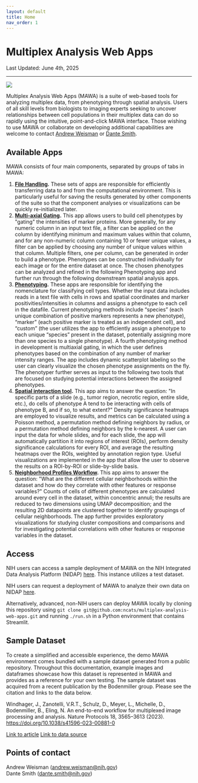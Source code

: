```yaml
---
layout: default
title: Home
nav_order: 1
---
```


<h1 class="fs-9">Multiplex Analysis Web Apps</h1>
<p class="fs-6 fw-300">Last Updated: June 4th, 2025</p>
<hr />

![](./assets/images/Clusters_Homepg.png)

Multiplex Analysis Web Apps (MAWA) is a suite of web-based tools for analyzing multiplex data, from phenotyping through spatial analysis. Users of all skill levels from biologists to imaging experts seeking to uncover relationships between cell populations in their multiplex data can do so rapidly using the intuitive, point-and-click MAWA interface. Those wishing to use MAWA or collaborate on developing additional capabilities are welcome to contact [Andrew Weisman](mailto:andrew.weisman@nih.gov) or [Dante Smith](mailto:dante.smith@nih.gov).

## Available Apps

MAWA consists of four main components, separated by groups of tabs in MAWA:

1. **[File Handling](./data_loader.md).** These sets of apps are responsible for efficiently transferring data to and from the computational environment. This is particularly useful for saving the results generated by other components of the suite so that the component analyses or visualizations can be quickly re-initialized later.
1. **[Multi-axial Gating](./mutliaxial_gating.md).** This app allows users to build cell phenotypes by "gating" the intensities of marker proteins. More generally, for any numeric column in an input text file, a filter can be applied on the column by identifying minimum and maximum values within that column, and for any non-numeric column containing 10 or fewer unique values, a filter can be applied by choosing any number of unique values within that column. Multiple filters, one per column, can be generated in order to build a phenotype. Phenotypes can be constructed individually for each image or for the entire dataset at once. The chosen phenotypes can be analyzed and refined in the following Phenotyping app and further run through the following downstream spatial analysis apps.
1. **[Phenotyping](./phenotyper.md).** These apps are responsible for identifying the nomenclature for classifying cell types. Whether the input data includes  reads in a text file with cells in rows and spatial coordinates and marker positivities/intensities in columns and assigns a phenotype to each cell in the datafile. Current phenotyping methods include “species” (each unique combination of positive markers represents a new phenotype), “marker” (each positive marker is treated as an independent cell), and “custom” (the user utilizes the app to efficiently assign a phenotype to each unique “species” present in the dataset, potentially assigning more than one species to a single phenotype). A fourth phenotyping method in development is multiaxial gating, in which the user defines phenotypes based on the combination of any number of marker intensity ranges. The app includes dynamic scatterplot labeling so the user can clearly visualize the chosen phenotype assignments on the fly. The phenotyper further serves as input to the following two tools that are focused on studying potential interactions between the assigned phenotypes.
1. **[Spatial interaction tool](./spatial_interaction_tool.md).** This app aims to answer the question: "In specific parts of a slide (e.g., tumor region, necrotic region, entire slide, etc.), do cells of phenotype A tend to be interacting with cells of phenotype B, and if so, to what extent?" Density significance heatmaps are employed to visualize results, and metrics can be calculated using a Poisson method, a permutation method defining neighbors by radius, or a permutation method defining neighbors by the k-nearest. A user can input the data for whole slides, and for each slide, the app will automatically partition it into regions of interest (ROIs), perform density significance calculations for every ROI, and average the resulting heatmaps over the ROIs, weighted by annotation region type. Useful visualizations are implemented in the app that allow the user to observe the results on a ROI-by-ROI or slide-by-slide basis.
1. **[Neighborhood Profiles Workflow](./neighborhood_profile_analyzer.md).** This app aims to answer the question: "What are the different cellular neighborhoods within the dataset and how do they correlate with other features or response variables?" Counts of cells of different phenotypes are calculated around every cell in the dataset, within concentric annuli; the results are reduced to two dimensions using UMAP decomposition; and the resulting 2D datapoints are clustered together to identify groupings of cellular neighborhoods. The app further provides exploratory visualizations for studying cluster compositions and comparisons and for investigating potential correlations with other features or response variables in the dataset.

## Access

NIH users can access a sample deployment of MAWA on the NIH Integrated Data Analysis Platform (NIDAP) [here](dummy_url). This instance utilizes a test dataset.

NIH users can request a deployment of MAWA to analyze their own data on NIDAP [here](dummy_url).

Alternatively, advanced, non-NIH users can deploy MAWA locally by cloning this repository using `git clone git@github.com:ncats/multiplex-analysis-web-apps.git` and running `./run.sh` in a Python environment that contains Streamlit.

## Sample Dataset

To create a simplified and accessible experience, the demo MAWA environment comes bundled with a sample dataset generated from a public repository. Throughout this documentation, example images and dataframes showcase how this dataset is represented in MAWA and provides as a reference for your own testing. The sample dataset was acquired from a recent publication by the Bodenmiller group. Please see the citation and links to the data below.

Windhager, J., Zanotelli, V.R.T., Schulz, D., Meyer, L., Michelle, D., Bodenmiller, B., Eling, N. An end-to-end workflow for multiplexed image processing and analysis. Nature Protocols 18, 3565–3613 (2023). https://doi.org/10.1038/s41596-023-00881-0

[Link to article](https://www.nature.com/articles/s41596-023-00881-0)
[Link to data source](https://zenodo.org/records/7624451)

## Points of contact

Andrew Weisman ([andrew.weisman@nih.gov](mailto:andrew.weisman@nih.gov))  
Dante Smith ([dante.smith@nih.gov](mailto:dante.smith@nih.gov))
